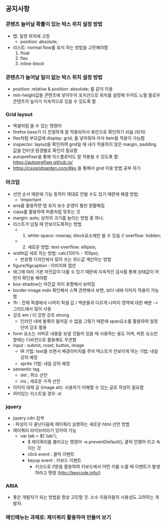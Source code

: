 ## 공지사항 

### 콘텐츠 늘어날 확률이 있는 박스 위치 설정 방법 
- 탭: 일정 위치에 고정
  - position: absolute;
- 리스트: normal flow를 유지 하는 방법을 고민해야함
  1. float 
  2. flex 
  3. inline-block

### 콘텐츠가 늘어날 일이 없는 박스 위치 설정 방법
- position: relative & position: absolute; 를 같이 이용
- min-height값을 콘텐츠에 넣어두어 포지션으로 위치를 설정해 두어도 노멀 플로우 콘텐츠의 높이가 지속적으로 있을 수 있도록 함

### Grid layout 
- 엑셀처럼 쓸 수 있는 명령어
- firefox base가 더 친절하게 잘 적용되어서 육안으로 확인하기 쉬움 (위치)
- flex처럼 부모값에 display: grid; 를 넣어줘야 자식 item들 적용이 가능함
- inspector: layout을 확인하여 grid일 때 내가 적용하지 않은 margin, padding 값을 인터넷 환경별로 확인이 필요함 
- autoprefixer을 통해 익스플로어도 잘 적용될 수 있도록 함: https://autoprefixer.github.io/
- https://cssgridgarden.com/#ko 을 통해서 grid 이용 방법 공부 하기 


### 마크업
- 선언 순서 때문에 기능 동작이 제대로 안될 수도 있기 때문에 해결 방법: 
  - !important
- aria를 활용하면 탭 유지 보수 운영이 훨씬 원활해짐 
- class를 활용하여 퍼즐처럼 맞추는 것 
- margin: auto; 상자의 크기를 늘리는 방법 중 하나.
- 리스트가 넘칠 때 안보이도록하는 방법
  - 1. white-space: nowrap; block요소에만 쓸 수 있음 // overflow: hidden;
  - 2. 새로운 방법: text-overflow: ellipsis;
- width값 새로 하는 방법: calc(100% - 105px);
  - 반응형 디자인에서 많이 쓰는 위드값 계산하는 방법 
- figure/figcaption : 이미지와 캡션 
- 태그에 따라 기본 마진값이 다를 수 있기 때문에 지속적인 검사를 통해 상태값이 어떤지 확인을 해야함 
- box-shadow는 마진값 까지 포함해서 보여짐
- border-image mdn 확인해서 스펙 관련해서 보면, 보더 내에 이미지 적용이 가능함
- 1fr : 전체 픽셀에서 나머지 픽셀 값 / 백분율과 다르게 나머지 영역에 대한 배분 -> 그리드에서 많이 사용
- 강조 em / 더 강한 강조 strong 
  - 인라인 내에 블록이 들어갈 수 없음 그렇기 때문에 span요소를 활용하여 일정 단어 강조 활용
- form 요소는 서버로 내용을 보낼 것들이 있을 때 사용하는 용도 이며, 버튼 요소만 할때는 디비전으로 활용해도 무관함 
- input : submit, roset, button, image
  - IR 기법: text를 쓰면서 배경이미지를 주어 텍스트가 안보이게 하는 기법: 내일 강의 예정
  - sprite 기법: 내일 강의 예정
- sementic tag
  - del ; 취소 선언 
  - ins ; 새로운 가격 선언
- 이미지 대체 글 (image alt): 사용자가 이해할 수 있는 글로 작성이 필요함
- 의미있는 리스트일 경우: ol

### jquery 
- jquery cdn 검색 
- <script src="js/jquery.min.js" defer></script> : 파싱이 다 끝난다음에 제이쿼리 실행하는 새로운 html 선언 방법
- 제이쿼리 라이브러리가 있어야 가능
  - var tab = $('.tab');
    - $ 제이쿼리를 불러오는 명령어
    -e.preventDefault(); 클릭 안했어 라고 속이는 것 
    - click event : 클릭 이벤트
    - keyup event : 키보드 이벤트
      - 키코드로 if문을 활용하여 키보드에서 어떤 키를 누를 때 이벤트가 발생하라고 명령 (http://keycode.info/)

### ARIA 
- 좋은 개발자가 되는 방법을 항상 고민할 것. 소수 이용자들의 사용성도 고려하는 개발자. 

### 메인메뉴는 과제로: 제이쿼리 활용하여 만들어 보기


